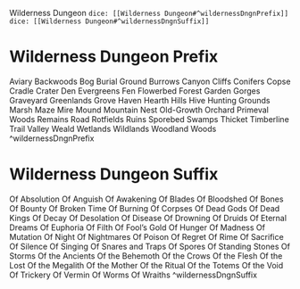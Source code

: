 Wilderness Dungeon
`dice: [[Wilderness Dungeon#^wildernessDngnPrefix]]`
`dice: [[Wilderness Dungeon#^wildernessDngnSuffix]]`

# Wilderness Dungeon Prefix

Aviary
Backwoods
Bog
Burial Ground
Burrows
Canyon
Cliffs
Conifers
Copse
Cradle
Crater
Den
Evergreens
Fen
Flowerbed
Forest
Garden
Gorges
Graveyard
Greenlands
Grove
Haven
Hearth
Hills
Hive
Hunting Grounds
Marsh
Maze
Mire
Mound
Mountain
Nest
Old-Growth
Orchard
Primeval Woods
Remains
Road
Rotfields
Ruins
Sporebed
Swamps
Thicket
Timberline
Trail
Valley
Weald
Wetlands
Wildlands
Woodland
Woods
^wildernessDngnPrefix

# Wilderness Dungeon Suffix
Of Absolution
Of Anguish
Of Awakening
Of Blades
Of Bloodshed
Of Bones
Of Bounty
Of Broken Time
Of Burning
Of Corpses
Of Dead Gods
Of Dead Kings
Of Decay
Of Desolation
Of Disease
Of Drowning
Of Druids
Of Eternal Dreams
Of Euphoria
Of Filth
Of Fool’s Gold
Of Hunger
Of Madness
Of Mutation
Of Night
Of Nightmares
Of Poison
Of Regret
Of Rime
Of Sacrifice
Of Silence
Of Singing
Of Snares and Traps
Of Spores
Of Standing Stones
Of Storms
Of the Ancients
Of the Behemoth
Of the Crows
Of the Flesh
Of the Lost
Of the Megalith
Of the Mother
Of the Ritual
Of the Totems
Of the Void
Of Trickery
Of Vermin
Of Worms
Of Wraiths
^wildernessDngnSuffix


